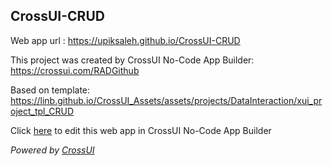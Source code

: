 ## CrossUI-CRUD
Web app url : https://upiksaleh.github.io/CrossUI-CRUD

This project was created by CrossUI No-Code App Builder: https://crossui.com/RADGithub

Based on template: https://linb.github.io/CrossUI_Assets/assets/projects/DataInteraction/xui_project_tpl_CRUD

Click [here](https://crossui.com/RADGithub/#!from=github&owner=upiksaleh&repo=CrossUI-CRUD) to edit this web app in CrossUI No-Code App Builder

<i>Powered by [CrossUI](https://crossui.com)</i>
